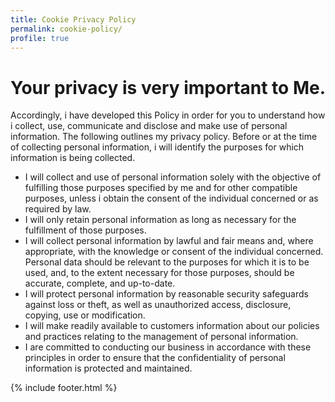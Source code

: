 ```yaml
---
title: Cookie Privacy Policy
permalink: cookie-policy/
profile: true
---
```


<h1>Your privacy is very important to Me.</h1> 

Accordingly, i have developed this Policy in order for you to understand how i collect, use, communicate and disclose and make use of personal information. The following outlines my  privacy policy.
 Before or at the time of collecting personal information, i will identify the purposes for which information is being collected.
 - I will collect and use of personal information solely with the objective of fulfilling those purposes specified by me and for other compatible purposes, unless i obtain the consent of the individual concerned or as required by law.
 - I will only retain personal information as long as necessary for the fulfillment of those purposes.
 - I will collect personal information by lawful and fair means and, where appropriate, with the knowledge or consent of the individual concerned.
 Personal data should be relevant to the purposes for which it is to be used, and, to the extent necessary for those purposes, should be accurate, complete, and up-to-date.
 - I will protect personal information by reasonable security safeguards against loss or theft, as well as unauthorized access, disclosure, copying, use or modification.
 - I will make readily available to customers information about our policies and practices relating to the management of personal information.
 - I are committed to conducting our business in accordance with these principles in order to ensure that the confidentiality of personal information is protected and maintained.




{% include footer.html %}